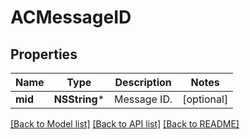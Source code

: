 # ACMessageID

## Properties
Name | Type | Description | Notes
------------ | ------------- | ------------- | -------------
**mid** | **NSString*** | Message ID. | [optional] 

[[Back to Model list]](../README.md#documentation-for-models) [[Back to API list]](../README.md#documentation-for-api-endpoints) [[Back to README]](../README.md)


